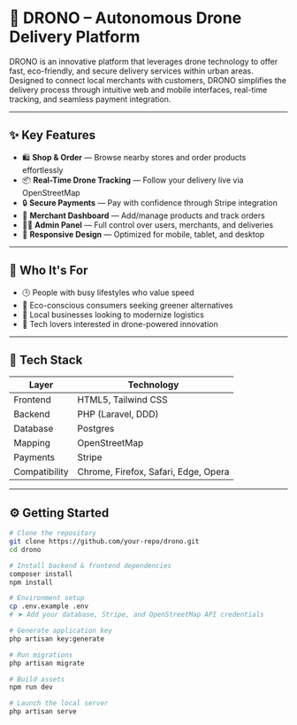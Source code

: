 # 🚀 DRONO – Autonomous Drone Delivery Platform

DRONO is an innovative platform that leverages drone technology to offer fast, eco-friendly, and secure delivery services within urban areas. Designed to connect local merchants with customers, DRONO simplifies the delivery process through intuitive web and mobile interfaces, real-time tracking, and seamless payment integration.

---

## ✨ Key Features

- 🛍️ **Shop & Order** — Browse nearby stores and order products effortlessly
- 📦 **Real-Time Drone Tracking** — Follow your delivery live via OpenStreetMap
- 🔒 **Secure Payments** — Pay with confidence through Stripe integration
- 🛒 **Merchant Dashboard** — Add/manage products and track orders
- 🧑‍💼 **Admin Panel** — Full control over users, merchants, and deliveries
- 📱 **Responsive Design** — Optimized for mobile, tablet, and desktop

---

## 🎯 Who It's For

- 🕒 People with busy lifestyles who value speed
- 🌱 Eco-conscious consumers seeking greener alternatives
- 🏪 Local businesses looking to modernize logistics
- 🤖 Tech lovers interested in drone-powered innovation

---

## 🧪 Tech Stack

| Layer       | Technology                           |
|-------------|--------------------------------------|
| Frontend    | HTML5, Tailwind CSS                  |
| Backend     | PHP (Laravel, DDD)                   |
| Database    | Postgres                             |
| Mapping     | OpenStreetMap                        |
| Payments    | Stripe                               |
| Compatibility | Chrome, Firefox, Safari, Edge, Opera |

---

## ⚙️ Getting Started

```bash
# Clone the repository
git clone https://github.com/your-repo/drono.git
cd drono

# Install backend & frontend dependencies
composer install
npm install

# Environment setup
cp .env.example .env
# ➤ Add your database, Stripe, and OpenStreetMap API credentials

# Generate application key
php artisan key:generate

# Run migrations
php artisan migrate

# Build assets
npm run dev

# Launch the local server
php artisan serve
